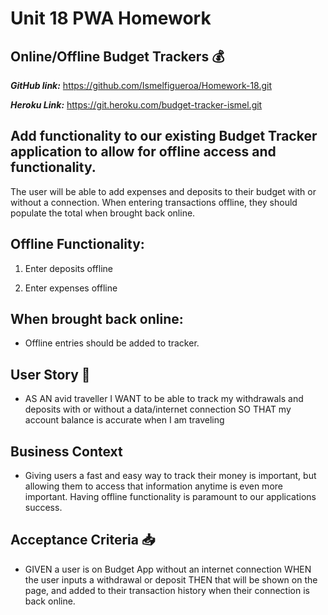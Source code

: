 # Unit 18 PWA Homework 

## Online/Offline Budget Trackers :moneybag: 

***GitHub link:*** https://github.com/Ismelfigueroa/Homework-18.git

***Heroku Link:*** https://git.heroku.com/budget-tracker-ismel.git

## Add functionality to our existing Budget Tracker application to allow for offline access and functionality.

The user will be able to add expenses and deposits to their budget with or without a connection. When entering transactions offline, they should populate the total when brought back online.

## Offline Functionality:

  1. Enter deposits offline

  2. Enter expenses offline

## When brought back online:

  * Offline entries should be added to tracker.

## User Story :page_facing_up:

* AS AN avid traveller
I WANT to be able to track my withdrawals and deposits with or without a data/internet connection
SO THAT my account balance is accurate when I am traveling

## Business Context 

* Giving users a fast and easy way to track their money is important, but allowing them to access that information anytime is even more important. Having offline functionality is paramount to our applications success.


## Acceptance Criteria :inbox_tray:

* GIVEN a user is on Budget App without an internet connection
WHEN the user inputs a withdrawal or deposit
THEN that will be shown on the page, and added to their transaction history when their connection is back online.


